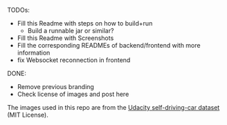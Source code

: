 TODOs:

- Fill this Readme with steps on how to build+run
	- Build a runnable jar or similar?
- Fill this Readme with Screenshots
- Fill the corresponding READMEs of backend/frontend with more information
- fix Websocket reconnection in frontend

DONE:
- Remove previous branding
- Check license of images and post here


The images used in this repo are from the [Udacity self-driving-car dataset](https://github.com/udacity/self-driving-car/tree/master/datasets/CH2) (MIT License).
